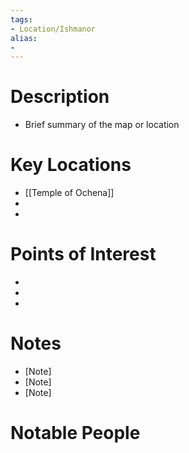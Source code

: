 ```yaml
---
tags:
- Location/Ishmanor
alias:
- 
---
```


# Description
- Brief summary of the map or location

# Key Locations
- [[Temple of Ochena]]
- [Location 2]: [Description/Notes]
- [Location 3]: [Description/Notes]

# Points of Interest
- [POI 1]: [Description/Notes]
- [POI 2]: [Description/Notes]
- [POI 3]: [Description/Notes]

# Notes
- [Note]
- [Note]
- [Note]

# Notable People
